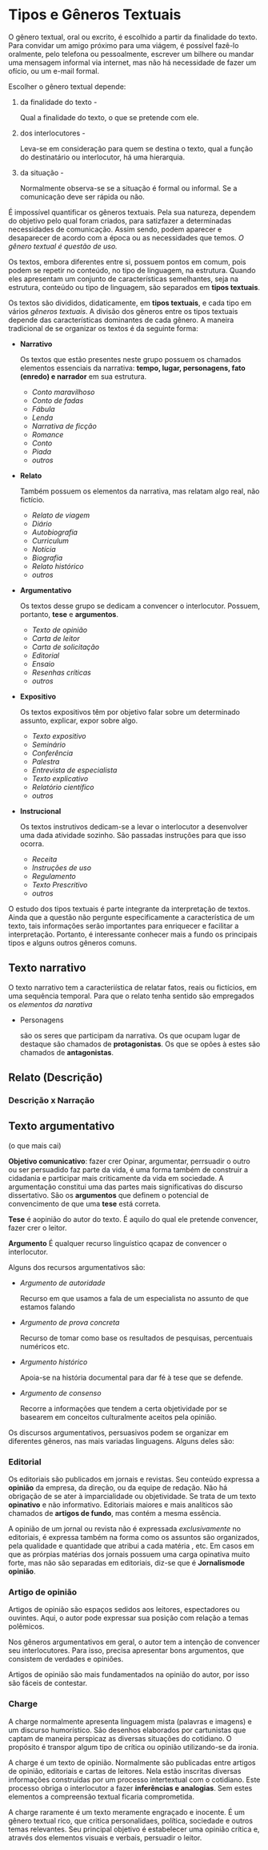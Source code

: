 # Tipos e Gêneros Textuais

O gênero textual, oral ou excrito, é escolhido a partir da finalidade do texto.
Para convidar um amigo próximo para uma viágem, é possível fazê-lo oralmente, pelo telefona ou pessoalmente,
     escrever um bilhere ou mandar uma mensagem informal via internet, mas não há necessidade de fazer um ofício, ou um e-mail formal.

Escolher o gênero textual depende:

1. da finalidade do texto -

    Qual a finalidade do texto, o que se pretende com ele.

1. dos interlocutores -

    Leva-se em consideração para quem se destina o texto, qual a função do destinatário ou interlocutor, há uma hierarquia.

1. da situação -

    Normalmente observa-se se a situação é formal ou informal.
    Se a comunicação deve ser rápida ou não.

É impossível quantificar os gêneros textuais.
Pela sua natureza, dependem do objetivo pelo qual foram criados,
     para satizfazer a determinadas necessidades de comunicação.
Assim sendo, podem aparecer e desaparecer de acordo com a época ou as necessidades que temos.
*O gênero textual é questão de uso.*

Os textos, embora diferentes entre si, possuem pontos em comum, pois podem se repetir no conteúdo, no tipo de linguagem, na estrutura.
Quando eles apresentam um conjunto de características semelhantes, seja na estrutura, conteúdo ou tipo de linguagem, são separados em **tipos textuais**.

Os textos são divididos, didaticamente, em **tipos textuais**, e cada tipo em vários *gêneros textuais*.
A divisão dos gêneros entre os tipos textuais depende das características dominantes de cada gênero.
A maneira tradicional de se organizar os textos é da seguinte forma:

* **Narrativo**

    Os textos que estão presentes neste grupo possuem os chamados elementos essenciais da narrativa:
    **tempo, lugar, personagens, fato (enredo) e narrador** em sua estrutura.
    * *Conto maravilhoso*
    * *Conto de fadas*
    * *Fábula*
    * *Lenda*
    * *Narrativa de ficção*
    * *Romance*
    * *Conto*
    * *Piada*
    * *outros*

* **Relato**

    Também possuem os elementos da narrativa, mas relatam algo real, não fictício.
    * *Relato de viagem*
    * *Diário*
    * *Autobiografia*
    * *Curriculum*
    * *Notícia*
    * *Biografia*
    * *Relato histórico*
    * *outros*

* **Argumentativo**

    Os textos desse grupo se dedicam a convencer o interlocutor.
    Possuem, portanto, **tese** e **argumentos**.
    * *Texto de opinião*
    * *Carta de leitor*
    * *Carta de solicitação*
    * *Editorial*
    * *Ensaio*
    * *Resenhas críticas*
    * *outros*

* **Expositivo**

    Os textos expositivos têm por objetivo falar sobre um determinado assunto, explicar, expor sobre algo.
    * *Texto expositivo*
    * *Seminário*
    * *Conferência*
    * *Palestra*
    * *Entrevista de especialista*
    * *Texto explicativo*
    * *Relatório científico*
    * *outros*

* **Instrucional**

    Os textos instrutivos dedicam-se a levar o interlocutor a desenvolver uma dada atividade sozinho.
    São passadas instruções para que isso ocorra.
    * *Receita*
    * *Instruções de uso*
    * *Regulamento*
    * *Texto Prescritivo*
    * *outros*

O estudo dos tipos textuais é parte integrante da interpretação de textos.
Ainda que a questão não pergunte especificamente a característica de um texto,
      tais informações serão importantes para enriquecer e facilitar a interpretação.
Portanto, é interessante conhecer mais a fundo os principais tipos e alguns outros gêneros comuns.

## Texto narrativo

O texto narrativo tem a caracteriística de relatar fatos, reais ou fictícios, em uma sequência temporal.
Para que o relato tenha sentido são empregados os *elementos da narativa*

* Personagens

    são os seres que participam da narrativa.
    Os que ocupam lugar de destaque são chamados de **protagonistas**.
    Os que se opôes à estes são chamados de **antagonistas**.

## Relato (Descrição)

### Descrição x Narração

## Texto argumentativo
(o que mais cai)

**Objetivo comunicativo**: fazer crer
Opinar, argumentar, perrsuadir o outro ou ser persuadido faz parte da vida, é uma forma também de construir a cidadania e participar mais criticamente da vida em sociedade.
A argumentação constitui uma das partes mais significativas do discurso dissertativo.
São os **argumentos** que definem o potencial de convencimento de que uma **tese** está correta.

**Tese** é aopinião do autor do texto.
É aquilo do qual ele pretende convencer, fazer crer o leitor.

**Argumento** É qualquer recurso linguístico qcapaz de convencer o interlocutor.

Alguns dos recursos argumentativos são:

* *Argumento de autoridade*

    Recurso em que usamos a fala de um especialista no assunto de que estamos falando

* *Argumento de prova concreta*

    Recurso de tomar como base os resultados de pesquisas, percentuais numéricos etc.

* *Argumento histórico*

    Apoia-se na história documental para dar fé à tese que se defende.

* *Argumento de consenso*

    Recorre a informações que tendem a certa objetividade por se basearem em conceitos culturalmente aceitos pela opinião.

Os discursos argumentativos, persuasivos podem se organizar em diferentes gêneros, nas mais variadas linguagens.
Alguns deles são:

### Editorial

Os editoriais são publicados em jornais e revistas.
Seu conteúdo expressa a **opinião** da empresa, da direção, ou da equipe de redação.
Não há obrigação de se ater à imparcialidade ou objetividade.
Se trata de um texto **opinativo** e não informativo.
Editoriais maiores e mais analíticos são chamados de **artigos de fundo**, mas contém a mesma essência.

A opinião de um jornal ou revista não é expressada *exclusivamente* no editoriais,
  é expressa também na forma como os assuntos são organizados, pela qualidade e quantidade que atribui a cada matéria , etc.
Em casos em que as prórpias matérias dos jornais possuem uma carga opinativa muito forte, 
   mas não são separadas em editoriais, 
   diz-se que é **Jornalismode opinião**.

### Artigo de opinião

Artigos de opinião são espaços sedidos aos leitores, espectadores ou ouvintes.
Aqui, o autor pode expressar sua posição com relação a temas polêmicos.

Nos gêneros argumentativos em geral, o autor tem a intenção de convencer seu interlocutores.
Para isso, precisa apresentar bons argumentos, que consistem de verdades e opiniões.

Artigos de opinião são mais fundamentados na opinião do autor, por isso são fáceis de contestar.

### Charge

A charge normalmente apresenta linguagem mista (palavras e imagens) e um discurso humorístico.
São desenhos elaborados por cartunistas que captam de maneira perspicaz as diversas situações do cotidiano.
O propósito é transpor algum tipo de crítica ou opinião utilizando-se da ironia.

A charge é um texto de opinião.
Normalmente são publicadas entre artigos de opinião, editoriais e cartas de leitores.
Nela estão inscritas diversas informações construídas por um processo intertextual com o cotidiano.
Este processo obriga o interlocutor a fazer **inferências e analogias**.
Sem estes elementos a compreensão textual ficaria comprometida.

A charge raramente é um texto meramente engraçado e inocente.
É um gênero textual rico, que critica personalidaes, política, sociedade e outros temas relevantes.
Seu principal objetivo é estabelecer uma opinião crítica e, através dos elementos visuais e verbais, persuadir o leitor.

